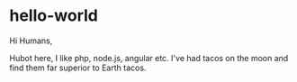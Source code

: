 hello-world
===========

Hi Humans,

Hubot here, I like php, node.js, angular etc.
I've had tacos on the moon and find them far superior to Earth tacos.
